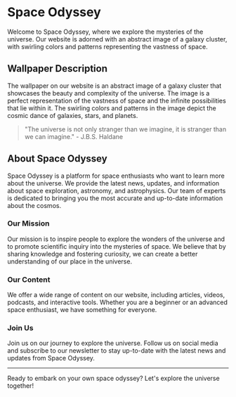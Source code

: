 <!--
Write me markdown content of website with wallpaper:

"An abstract image of a galaxy cluster, with swirling colors and patterns representing the vastness of space."

The header of the page should not be copy of the text but rather a real content of the website which is using this wallpaper.

- Feel free to use structure like headings, bullets, numbering, blockquotes, paragraphs, horizontal lines, etc.
- You can use formatting like bold or _italic_
- You can include UTF-8 emojis
- Links should be only #hash anchors (and you can refer to the document itself)
- Do not include images
-->

<!--font:Poppins-->

# Space Odyssey

Welcome to Space Odyssey, where we explore the mysteries of the universe. Our website is adorned with an abstract image of a galaxy cluster, with swirling colors and patterns representing the vastness of space.

## Wallpaper Description

The wallpaper on our website is an abstract image of a galaxy cluster that showcases the beauty and complexity of the universe. The image is a perfect representation of the vastness of space and the infinite possibilities that lie within it. The swirling colors and patterns in the image depict the cosmic dance of galaxies, stars, and planets.

> "The universe is not only stranger than we imagine, it is stranger than we can imagine." - J.B.S. Haldane

## About Space Odyssey

Space Odyssey is a platform for space enthusiasts who want to learn more about the universe. We provide the latest news, updates, and information about space exploration, astronomy, and astrophysics. Our team of experts is dedicated to bringing you the most accurate and up-to-date information about the cosmos.

### Our Mission

Our mission is to inspire people to explore the wonders of the universe and to promote scientific inquiry into the mysteries of space. We believe that by sharing knowledge and fostering curiosity, we can create a better understanding of our place in the universe.

### Our Content

We offer a wide range of content on our website, including articles, videos, podcasts, and interactive tools. Whether you are a beginner or an advanced space enthusiast, we have something for everyone.

### Join Us

Join us on our journey to explore the universe. Follow us on social media and subscribe to our newsletter to stay up-to-date with the latest news and updates from Space Odyssey.

---

Ready to embark on your own space odyssey? Let's explore the universe together!

